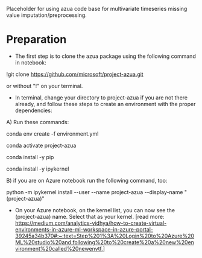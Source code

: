 Placeholder for using azua code base for multivariate timeseries missing value imputation/preprocessing.

# Preparation
- The first step is to clone the azua package using the following command in notebook:

!git clone https://github.com/microsoft/project-azua.git

or without "!" on your terminal.

- In terminal, change your directory to project-azua if you are not there already, and follow these steps to create an environment with the proper dependencies:

A) Run these commands:

conda env create -f environment.yml

conda activate project-azua

conda install -y pip

conda install -y ipykernel

B) if you are on Azure notebook run the following command, too:

python -m ipykernel install --user --name project-azua --display-name "(project-azua)"

- On your Azure notebook, on the kernel list, you can now see the (project-azua) name. Select that as your kernel.
[read more: https://medium.com/analytics-vidhya/how-to-create-virtual-environments-in-azure-ml-workspace-in-azure-portal-39245a34b370#:~:text=Step%201%3A%20Login%20to%20Azure%20ML%20studio%20and,following%20to%20create%20a%20new%20environment%20called%20newenvtf.]